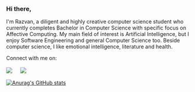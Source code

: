 ### Hi there,

I'm Razvan, a diligent and highly creative computer science student who currently completes Bachelor in Computer Science with specific focus on Affective Computing. My main field of interest is Artificial Intelligence, but I enjoy Software Engineering and general Computer Science too. Beside computer science, I like emotional intelligence, literature and health. 

<p>Connect with me on:
<br>
<br>
<a target="_blank" href="https://www.linkedin.com/in/r%C4%83zvan-ispas-b286b5209/"><img src="https://img.shields.io/badge/-LinkedIn-0077B5?style=for-the-badge&logo=Linkedin&logoColor=white"></img></a>
&emsp;
<a target="_blank" href="https://twitter.com/Razvanip"><img src="https://img.shields.io/badge/-Twitter-1DA1F2?style=for-the-badge&logo=Twitter&logoColor=white"></img></a>
&emsp;


[![Anurag's GitHub stats](https://github-readme-stats.vercel.app/api?username=Razvanip13)](https://github.com/anuraghazra/github-readme-stats)

